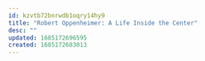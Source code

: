 ```yaml
---
id: kzvtb72bnrwdb1oqry14hy9
title: "Robert Oppenheimer: A Life Inside the Center"
desc: ""
updated: 1685172696595
created: 1685172683013
---
```

